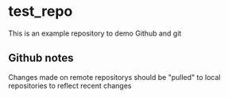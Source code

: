 # test_repo
This is an example repository to demo Github and git

## Github notes
Changes made on remote repositorys should be "pulled" to local repositories to reflect recent changes
